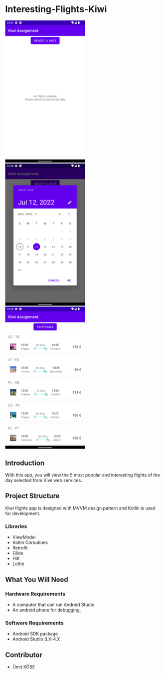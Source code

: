 # Interesting-Flights-Kiwi

<img src="https://github.com/umitkose1/Interesting-Flights-Kiwi/blob/master/Screenshot_20220710_220759.png" width="256"/><img src="https://github.com/umitkose1/Interesting-Flights-Kiwi/blob/master/Screenshot_20220710_222824.png" width="256"/><img src="https://github.com/umitkose1/Interesting-Flights-Kiwi/blob/master/Screenshot_20220710_222849.png" width="256"/>




## Introduction 
With this app, you will view the 5 most popular and interesting flights of the day selected from Kiwi web services.


## Project Structure

Kiwi flights app is designed with MVVM design pattern and Kotlin is used for development.

### Libraries

- ViewModel
- Kotlin Coroutines
- Retrofit
- Glide
- Hilt 
- Lottie

## What You Will Need

### Hardware Requirements
-	A computer that can run Android Studio.
-	An android phone for debugging.
### Software Requirements
-	Android SDK package
-	Android Studio 3.X-4.X

## Contributor
- Ümit KÖSE
